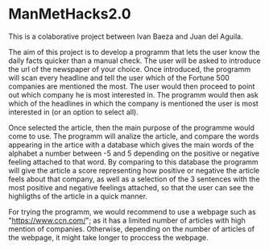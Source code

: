 # ManMetHacks2.0

This is a colaborative project between Ivan Baeza and Juan del Aguila.

The aim of this project is to develop a programm that lets the user know the daily facts quicker than a manual check. The user will be asked to introduce the url of the newspaper of your choice. Once introduced, the programm will scan every headline and tell the user which of the Fortune 500 companies are mentioned the most. The user would then proceed to point out which company he is most interested in. The programm would then ask which of the headlines in which the company is mentioned the user is most interested in (or an option to select all).

Once selected the article, then the main purpose of the programme would come to use. The programm will analize the article, and compare the words appearing in the artice with a database which gives the main words of the alphabet a number between -5 and 5 depending on the positive or negative feeling attached to that word. By comparing to this database the programm will give the article a score representing how positive or negative the article feels about that company, as well as a selection of the 3 sentences with the most positive and negative feelings attached, so that the user can see the highligths of the article in a quick manner.

For trying the programm, we would recommend to use a webpage such as "https://www.ccn.com/"; as it has a limited number of articles with high mention of companies. Otherwise, depending on the number of articles of the webpage, it might take longer to proccess the webpage.
